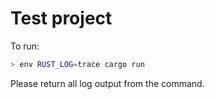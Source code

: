 # Test project

To run:

``` sh
> env RUST_LOG=trace cargo run
```

Please return all log output from the command.
